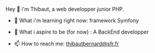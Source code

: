 

Hey 👋 i'm Thibaut, a web developper junior PHP. 

- 🤯 What i'm learning right now: framework Symfony 

- 🤩 What i aspire to be (for now) : A BackEnd developper  

- 📫 How to reach me: thibautbernard@sfr.fr
